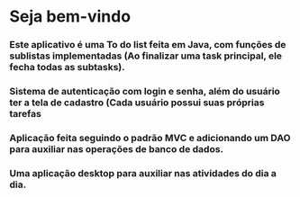 # Seja bem-vindo

### Este aplicativo é uma To do list feita em Java, com funções de sublistas implementadas (Ao finalizar uma task principal, ele fecha todas as subtasks).
### Sistema de autenticação com login e senha, além do usuário ter a tela de cadastro (Cada usuário possui suas próprias tarefas
### Aplicação feita seguindo o padrão MVC e adicionando um DAO para auxiliar nas operações de banco de dados.
### Uma aplicação desktop para auxiliar nas atividades do dia a dia.


